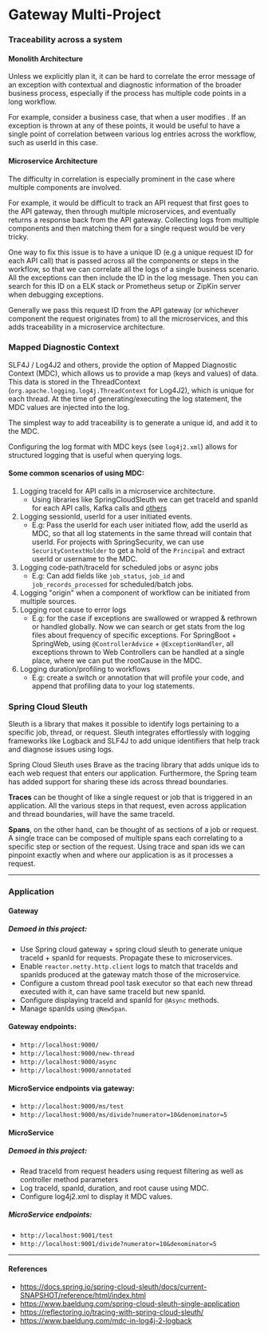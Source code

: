 # Gateway Multi-Project

### Traceability across a system

#### Monolith Architecture

Unless we explicitly plan it, it can be hard to correlate the error message of an exception with contextual and diagnostic information of the broader business process, especially if the process has multiple code points in a long workflow.

For example, consider a business case, that when a user modifies . If an exception is thrown at any of these points, it would be useful to have a single point of correlation between various log entries across the workflow, such as userId in this case.
 
#### Microservice Architecture

The difficulty in correlation is especially prominent in the case where multiple components are involved. 

For example, it would be difficult to track an API request that first goes to the API gateway, then through multiple microservices, and eventually returns a response back from the API gateway. Collecting logs from multiple components and then matching them for a single request would be very tricky.

One way to fix this issue is to have a unique ID (e.g a unique request ID for each API call) that is passed across all the components or steps in the workflow, so that we can correlate all the logs of a single business scenario. All the exceptions can then include the ID in the log message. Then you can search for this ID on a ELK stack or Prometheus setup or ZipKin server when debugging exceptions.

Generally we pass this request ID from the API gateway (or whichever component the request originates from) to all the microservices, and this adds traceability in a microservice architecture.

### Mapped Diagnostic Context

SLF4J / Log4J2 and others, provide the option of Mapped Diagnostic Context (MDC), which allows us to provide a map (keys and values) of data. This data is stored in the ThreadContext (`org.apache.logging.log4j.ThreadContext` for Log4J2), which is unique for each thread. At the time of generating/executing the log statement, the MDC values are injected into the log.

The simplest way to add traceability is to generate a unique id, and add it to the MDC.

Configuring the log format with MDC keys (see `log4j2.xml`) allows for structured logging that is useful when querying logs.

#### Some common scenarios of using MDC:

1. Logging traceId for API calls in a microservice architecture.
   - Using libraries like SpringCloudSleuth we can get traceId and spanId for each API calls, Kafka calls and [others](https://docs.spring.io/spring-cloud-sleuth/docs/current-SNAPSHOT/reference/html/integrations.html#sleuth-integration)  
2. Logging sessionId, userId for a user initiated events.
   - E.g: Pass the userId for each user initiated flow, add the userId as MDC, so that all log statements in the same thread will contain that userId. For projects with SpringSecurity, we can use `SecurityContextHolder` to get a hold of the `Principal` and extract userId or username to the MDC.
3. Logging code-path/traceId for scheduled jobs or async jobs
    - E.g: Can add fields like `job_status`, `job_id` and `job_records_processed` for scheduled/batch jobs. 
4. Logging "origin" when a component of workflow can be initiated from multiple sources.
5. Logging root cause to error logs 
    - E.g: for the case if exceptions are swallowed or wrapped & rethrown or handled globally. Now we can search or get stats from the log files about frequency of specific exceptions. For SpringBoot + SpringWeb, using `@ControllerAdvice` + `@ExceptionHandler`, all exceptions thrown to Web Controllers can be handled at a single place, where we can put the rootCause in the MDC.
6. Logging duration/profiling to workflows 
    - E.g: create a switch or annotation that will profile your code, and append that profiling data to your log statements.


### Spring Cloud Sleuth

Sleuth is a library that makes it possible to identify logs pertaining to a specific job, thread, or request. Sleuth integrates effortlessly with logging frameworks like Logback and SLF4J to add unique identifiers that help track and diagnose issues using logs.

Spring Cloud Sleuth uses Brave as the tracing library that adds unique ids to each web request that enters our application. Furthermore, the Spring team has added support for sharing these ids across thread boundaries.

**Traces** can be thought of like a single request or job that is triggered in an application. All the various steps in that request, even across application and thread boundaries, will have the same traceId.

**Spans**, on the other hand, can be thought of as sections of a job or request. A single trace can be composed of multiple spans each correlating to a specific step or section of the request. Using trace and span ids we can pinpoint exactly when and where our application is as it processes a request.

---

### Application

#### Gateway

##### Demoed in this project:

- Use Spring cloud gateway + spring cloud sleuth to generate unique traceId + spanId for requests. Propagate these to microservices.
- Enable `reactor.netty.http.client` logs to match that traceIds and spanIds produced at the gateway match those of the microservice.
- Configure a custom thread pool task executor so that each new thread executed with it, can have same traceId but new spanId.
- Configure displaying traceId and spanId for `@Async` methods.
- Manage spanIds using `@NewSpan`.

#### Gateway endpoints: 

- `http://localhost:9000/`
- `http://localhost:9000/new-thread`
- `http://localhost:9000/async`
- `http://localhost:9000/annotated`

#### MicroService endpoints via gateway:

- `http://localhost:9000/ms/test`
- `http://localhost:9000/ms/divide?numerator=10&denominator=5`

#### MicroService

##### Demoed in this project:

- Read traceId from request headers using request filtering as well as controller method parameters
- Log traceId, spanId, duration, and root cause using MDC.
- Configure log4j2.xml to display it MDC values.

##### MicroService endpoints:

- `http://localhost:9001/test`
- `http://localhost:9001/divide?numerator=10&denominator=5`

---

#### References

- https://docs.spring.io/spring-cloud-sleuth/docs/current-SNAPSHOT/reference/html/index.html
- https://www.baeldung.com/spring-cloud-sleuth-single-application
- https://reflectoring.io/tracing-with-spring-cloud-sleuth/
- https://www.baeldung.com/mdc-in-log4j-2-logback







